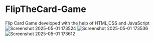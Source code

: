 # FlipTheCard-Game
Flip Card Game  developed with the help of HTML,CSS and JavaScript
![Screenshot 2025-05-01 173524](https://github.com/user-attachments/assets/915512dc-cd5f-4d35-9b48-8323de09c3af)
![Screenshot 2025-05-01 173536](https://github.com/user-attachments/assets/1842d129-6207-462d-b8ef-8a998c74cb00)
![Screenshot 2025-05-01 173612](https://github.com/user-attachments/assets/c5733310-b0a2-4ad8-bb7e-0448e52ed922)
